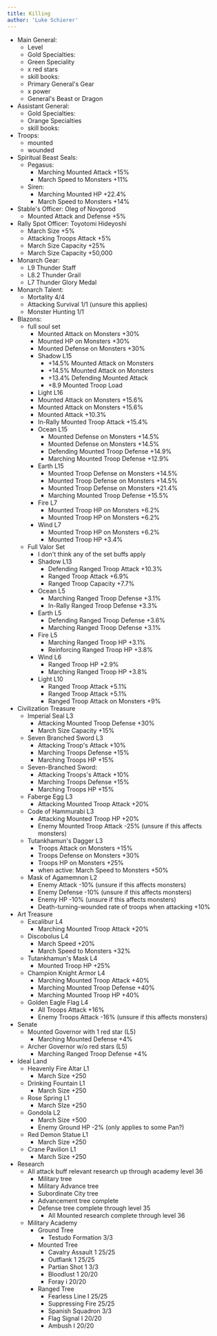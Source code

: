 ```yaml
---
title: Killing 
author: 'Luke Schierer'
---
```


* Main General: 
  * Level 
  * Gold Specialties:
  * Green Speciality
  * x red stars
  * skill books:
  * Primary General's Gear
  * x power
  * General's Beast or Dragon
* Assistant General: 
  * Gold Specialties: 
  * Orange Specialties    
  * skill books:
* Troops:
  *  mounted
  *  wounded
* Spiritual Beast Seals:
    * Pegasus:
      * Marching Mounted Attack +15%
      * March Speed to Monsters +11%
  * Siren:
    * Marching Mounted HP +22.4%
    * March Speed to Monsters +14%
* Stable's Officer: Oleg of Novgorod
  * Mounted Attack and Defense +5%
* Rally Spot Officer: Toyotomi Hideyoshi
  * March Size +5%
  * Attacking Troops Attack +5%
  * March Size Capacity +25%
  * March Size Capacity +50,000
* Monarch Gear:
  * L9 Thunder Staff
  * L8.2 Thunder Grail
  * L7 Thunder Glory Medal
* Monarch Talent:
  * Mortality 4/4
  * Attacking Survival 1/1 (unsure this applies)
  * Monster Hunting 1/1
* Blazons:
  * full soul set
    * Mounted Attack on Monsters +30%
    * Mounted HP on Monsters +30%
    * Mounted Defense on Monsters +30%
    * Shadow L15 
      * +14.5% Mounted Attack on Monsters
      * +14.5% Mounted Attack on Monsters
      * +13.4% Defending Mounted Attack
      * +8.9 Mounted Troop Load
    * Light L16
     * Mounted Attack on Monsters +15.6%
     * Mounted Attack on Monsters +15.6%
     * Mounted Attack +10.3%
     * In-Rally Mounted Troop Attack +15.4%
    * Ocean L15
      * Mounted Defense on Monsters +14.5%
      * Mounted Defense on Monsters +14.5%
      * Defending Mounted Troop Defense +14.9%
      * Marching Mounted Troop Defense +12.9%
    * Earth L15
      * Mounted Troop Defense on Monsters +14.5%
      * Mounted Troop Defense on Monsters +14.5%
      * Mounted Troop Defense on Monsters +21.4%
      * Marching Mounted Troop Defense +15.5%
    * Fire L7
      * Mounted Troop HP on Monsters +6.2%
      * Mounted Troop HP on Monsters +6.2%
    * Wind L7
      * Mounted Troop HP on Monsters +6.2%
      * Mounted Troop HP +3.4%
  * Full Valor Set
    * I don't think any of the set buffs apply
    * Shadow L13
      * Defending Ranged Troop Attack +10.3%
      * Ranged Troop Attack +6.9%
      * Ranged Troop Capacity +7.7%
    * Ocean L5
      * Marching Ranged Troop Defense +3.1%
      * In-Rally Ranged Troop Defense +3.3%
    * Earth L5
      * Defending Ranged Troop Defense +3.6%
      * Marching Ranged Troop Defense +3.1%
    * Fire L5
      * Marching Ranged Troop HP +3.1%
      * Reinforcing Ranged Troop HP +3.8%
    * Wind L6
      * Ranged Troop HP +2.9%
      * Marching Ranged Troop HP +3.8%
    * Light L10
      * Ranged Troop Attack +5.1%
      * Ranged Troop Attack +5.1%
      * Ranged Troop Attack on Monsters +9%
* Civilization Treasure
  * Imperial Seal L3
    * Attacking Mounted Troop Defense +30%
    * March Size Capacity +15%
  * Seven Branched Sword L3
    * Attacking Troop's Attack +10%
    * Marching Troops Defense +15%
    * Marching Troops HP +15%
  * Seven-Branched Sword:
    * Attacking Troops's Attack +10%
    * Marching Troops Defense +15%
    * Marching Troops HP +15%
  * Faberge Egg L3
    * Attacking Mounted Troop Attack +20%
  * Code of Hammurabi L3
    * Attacking Mounted Troop HP +20%
    * Enemy Mounted Troop Attack -25% (unsure if this affects monsters)
  * Tutankhamun's Dagger L3
    * Troops Attack on Monsters +15%
    * Troops Defense on Monsters +30%
    * Troops HP on Monsters +25%
    * when active: March Speed to Monsters +50%
  * Mask of Agamemnon L2
    * Enemy Attack -10% (unsure if this affects monsters)
    * Enemy Defense -10% (unsure if this affects monsters)
    * Enemy HP -10% (unsure if this affects monsters)
    * Death-turning-wounded rate of troops when attacking +10%
* Art Treasure
  * Excalibur L4
    * Marching Mounted Troop Attack +20%
  * Discobolus L4
    * March Speed +20%
    * March Speed to Monsters +32%
  * Tutankhamun's Mask L4
    * Mounted Troop HP +25%
  * Champion Knight Armor L4
    * Marching Mounted Troop Attack +40%
    * Marching Mounted Troop Defense +40%
    * Marching Mounted Troop HP +40%
  * Golden Eagle Flag L4
    * All Troops Attack +16%
    * Enemy Troops Attack -16% (unsure if this affects monsters)
* Senate
  * Mounted Governor with 1 red star (L5)
    * Marching Mounted Defense +4%
  * Archer Governor w/o red stars (L5)
    * Marching Ranged Troop Defense +4%
* Ideal Land
  * Heavenly Fire Altar L1
    * March Size +250
  * Drinking Fountain L1
    * March Size +250
  * Rose Spring L1
    * March SIze +250
  * Gondola L2
    * March Size +500
    * Enemy Ground HP -2% (only applies to some Pan?)
  * Red Demon Statue L1
    * March Size +250
  * Crane Pavilion L1
    * March Size +250
* Research
  * All attack buff relevant research up through academy level 36
    * Military tree
    * Military Advance tree
    * Subordinate City tree
    * Advancement tree complete
    * Defense tree complete through level 35
      * All Mounted research complete through level 36
  * Military Academy
    * Ground Tree
      * Testudo Formation 3/3
    * Mounted Tree
      * Cavalry Assault 1 25/25
      * Outflank 1 25/25
      * Partian Shot 1 3/3
      * Bloodlust 1 20/20
      * Foray i 20/20
    * Ranged Tree
      * Fearless Line I 25/25
      * Suppressing Fire 25/25
      * Spanish Squadron 3/3
      * Flag Signal I 20/20
      * Ambush I 20/20
    

